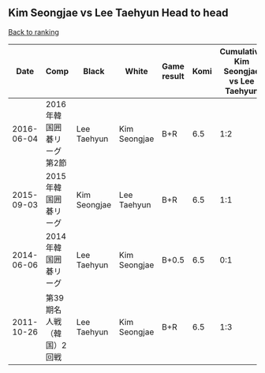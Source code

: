 ## Kim Seongjae vs Lee Taehyun Head to head

[Back to ranking](../../index.md)




| **Date** | **Comp** | **Black** | **White** | **Game result** | **Komi** | **Cumulative Kim Seongjae vs Lee Taehyun** | **Kim Seongjae streak** | **Lee Taehyun streak** | 
| --- | --- | --- | --- | --- | --- | --- | --- | --- |
| 2016-06-04 | 2016年韓国囲碁リーグ第2節 | Lee Taehyun | Kim Seongjae | B+R | 6.5 | 1:2 | 0 | 1 | 
| 2015-09-03 | 2015年韓国囲碁リーグ | Kim Seongjae | Lee Taehyun | B+R | 6.5 | 1:1 | 1 | 0 | 
| 2014-06-06 | 2014年韓国囲碁リーグ | Lee Taehyun | Kim Seongjae | B+0.5 | 6.5 | 0:1 | 0 | 1 | 
| 2011-10-26 | 第39期名人戦（韓国）2回戦 | Lee Taehyun | Kim Seongjae | B+R | 6.5 | 1:3 | 0 | 2 |




